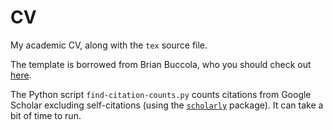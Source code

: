 # CV
My academic CV, along with the `tex` source file.

The template is borrowed from Brian Buccola, who you should check out
[here](https://github.com/brianbuccola).

The Python script `find-citation-counts.py` counts citations from Google Scholar
excluding self-citations (using the
[`scholarly`](https://github.com/scholarly-python-package/scholarly) package).
It can take a bit of time to run.
